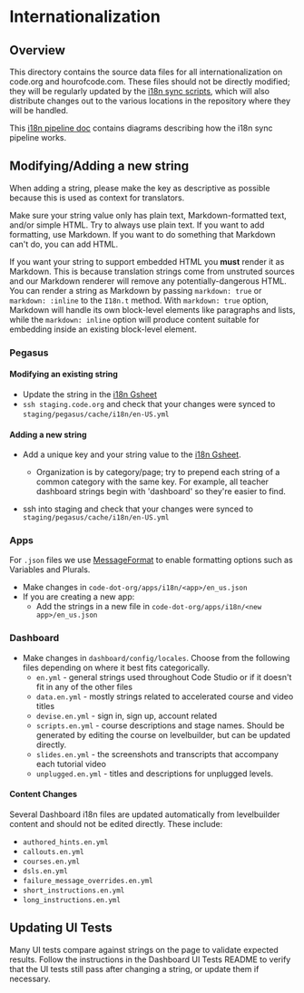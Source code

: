 # Internationalization

## Overview

This directory contains the source data files for all internationalization on
code.org and hourofcode.com. These files should not be directly modified; they
will be regularly updated by the [i18n sync scripts](../bin/i18n/), which will
also distribute changes out to the various locations in the repository where
they will be handled.

This [i18n pipeline doc](./i18n_pipeline.md) contains diagrams describing how the i18n sync pipeline works.

## Modifying/Adding a new string

When adding a string, please make the key as descriptive as possible because
this is used as context for translators.

Make sure your string value only has plain text, Markdown-formatted text, and/or
simple HTML. Try to always use plain text. If you want to add formatting, use Markdown.
If you want to do something that Markdown can't do, you can add HTML.

If you want your string to support embedded HTML you **must** render it as Markdown.
This is because translation strings come from unstruted sources and our Markdown
renderer will remove any potentially-dangerous HTML.
You can render a string as Markdown by passing `markdown: true` or `markdown: :inline`
to the `I18n.t` method. With `markdown: true` option, Markdown will handle its own
block-level elements like paragraphs and lists, while the `markdown: inline` option
will produce content suitable for embedding inside an existing block-level element.

### Pegasus

#### Modifying an existing string

-   Update the string in the [i18n Gsheet][0]
-   `ssh staging.code.org` and check that your changes were synced to
    `staging/pegasus/cache/i18n/en-US.yml`

#### Adding a new string

-   Add a unique key and your string value to the [i18n Gsheet][0].

    -   Organization is
        by category/page; try to prepend each string of a common category with
        the same key. For example, all teacher dashboard strings begin with 'dashboard'
        so they're easier to find.

-   ssh into staging and check that your changes were synced to
    `staging/pegasus/cache/i18n/en-US.yml`

### Apps
For `.json` files we use [MessageFormat](http://messageformat.github.io/messageformat/guide/) to enable formatting options such as Variables and Plurals.
-   Make changes in `code-dot-org/apps/i18n/<app>/en_us.json`
-   If you are creating a new app:
    -   Add the strings in a new file in `code-dot-org/apps/i18n/<new
        app>/en_us.json`

### Dashboard

-   Make changes in `dashboard/config/locales`. Choose from the following files
    depending on where it best fits categorically.
    -   `en.yml` - general strings used throughout Code Studio or if it doesn't
        fit in any of the other files
    -   `data.en.yml` - mostly strings related to accelerated course and video
        titles
    -   `devise.en.yml` - sign in, sign up, account related
    -   `scripts.en.yml` - course descriptions and stage names. Should be
        generated by editing the course on levelbuilder, but can be updated
        directly.
    -   `slides.en.yml` - the screenshots and transcripts that accompany each
        tutorial video
    -   `unplugged.en.yml` - titles and descriptions for unplugged levels.

#### Content Changes

Several Dashboard i18n files are updated automatically from levelbuilder content
and should not be edited directly. These include:

-   `authored_hints.en.yml`
-   `callouts.en.yml`
-   `courses.en.yml`
-   `dsls.en.yml`
-   `failure_message_overrides.en.yml`
-   `short_instructions.en.yml`
-   `long_instructions.en.yml`


## Updating UI Tests

Many UI tests compare against strings on the page to validate expected results.
Follow the instructions in the Dashboard UI Tests README to verify that the UI
tests still pass after changing a string, or update them if necessary.

[0]: https://docs.google.com/a/code.org/spreadsheet/ccc?key=0AuZfRa__4CAYdHhObnJqQkViMUx0cGpESHc3VWtDUXc&usp=sharing "i18n gsheet"

